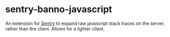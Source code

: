 # sentry-banno-javascript

An extension for [Sentry](https://github.com/getsentry/sentry) to expand raw javascript stack traces on the server, rather than the client. Allows for a lighter client.
